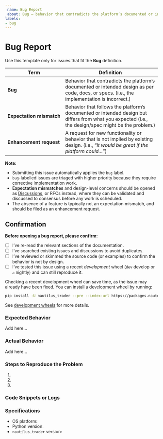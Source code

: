 ```yaml
---
 name: Bug Report
 about: Bug – behavior that contradicts the platform’s documented or intended design.
labels:
- bug
---
```


# Bug Report

Use this template only for issues that fit the **Bug** definition.

| Term                          | Definition |
|-------------------------------|------------|
| **Bug**                       | Behavior that contradicts the platform’s documented or intended design as per code, docs, or specs. (i.e., the implementation is incorrect.) |
| **Expectation&nbsp;mismatch** | Behavior that follows the platform’s documented or intended design but differs from what you expected (i.e., the design/spec might be the problem.) |
| **Enhancement request**       | A request for new functionality or behavior that is not implied by existing design. (i.e., *“It would be great if the platform could…”*) |

**Note:**

- Submitting this issue automatically applies the `bug` label.
- `bug`-labelled issues are triaged with higher priority because they require corrective implementation work.
- **Expectation mismatches** and design-level concerns should be opened as [Discussions](https://github.com/nautechsystems/nautilus_trader/discussions), or RFCs instead, where they can be validated and discussed to consensus before any work is scheduled.
- The absence of a feature is typically not an expectation mismatch, and should be filed as an enhancement request.

## Confirmation

**Before opening a bug report, please confirm:**

- [ ] I’ve re-read the relevant sections of the documentation.
- [ ] I’ve searched existing issues and discussions to avoid duplicates.
- [ ] I’ve reviewed or skimmed the source code (or examples) to confirm the behavior is not by design.
- [ ] I’ve tested this issue using a recent *development* wheel (`dev` develop or `a` nightly) and can still reproduce it.

Checking a recent development wheel can save time, as the issue may already have been fixed.
You can install a development wheel by running:

```bash
pip install -U nautilus_trader --pre --index-url https://packages.nautechsystems.io/simple
```

See [development wheels](https://github.com/nautechsystems/nautilus_trader#development-wheels) for more details.

### Expected Behavior

Add here...

### Actual Behavior

Add here...

### Steps to Reproduce the Problem

1.
2.
3.

### Code Snippets or Logs

<!-- If applicable, provide relevant code snippets, error logs, or stack traces. Use code blocks for clarity. -->

### Specifications

- OS platform:
- Python version:
- `nautilus_trader` version:
